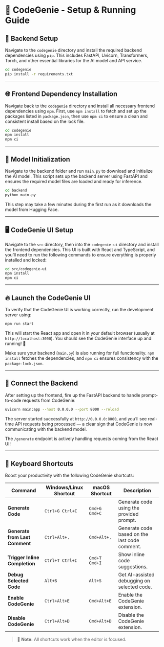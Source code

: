 # 🚀 CodeGenie - Setup & Running Guide

## 🧩 Backend Setup

Navigate to the `codegenie` directory and install the required backend dependencies using `pip`. This includes FastAPI, Uvicorn, Transformers, Torch, and other essential libraries for the AI model and API service.

```bash
cd codegenie
pip install -r requirements.txt
```

---

## 🌐 Frontend Dependency Installation

Navigate back to the `codegenie` directory and install all necessary frontend dependencies using `npm`. First, use `npm install` to fetch and set up the packages listed in `package.json`, then use `npm ci` to ensure a clean and consistent install based on the lock file.

```bash
cd codegenie
npm install
npm ci
```

---

## 🧠 Model Initialization

Navigate to the backend folder and run `main.py` to download and initialize the AI model. This script sets up the backend server using FastAPI and ensures the required model files are loaded and ready for inference.

```bash
cd backend
python main.py
```

 This step may take a few minutes during the first run as it downloads the model from Hugging Face.

---

## 🖥 CodeGenie UI Setup

Navigate to the `src` directory, then into the `codegenie-ui` directory and install the frontend dependencies. This UI is built with React and TypeScript, and you’ll need to run the following commands to ensure everything is properly installed and locked:

```bash
cd src/codegenie-ui
npm install
npm ci
```

---

## 🔥 Launch the CodeGenie UI

To verify that the CodeGenie UI is working correctly, run the development server using:

```bash
npm run start
```

This will start the React app and open it in your default browser (usually at `http://localhost:3000`). You should see the CodeGenie interface up and running! 🎉

 Make sure your backend (`main.py`) is also running for full functionality.
 `npm install` fetches the dependencies, and `npm ci` ensures consistency with the `package-lock.json`.

---

## 🔗 Connect the Backend

After setting up the frontend, fire up the FastAPI backend to handle prompt-to-code requests from CodeGenie:

```bash
uvicorn main:app --host 0.0.0.0 --port 8000 --reload
```

 The server started successfully at `http://0.0.0.0:8000`, and you’ll see real-time API requests being processed — a clear sign that CodeGenie is now communicating with the backend model.

 The `/generate` endpoint is actively handling requests coming from the React UI!

---

## 🚀 Keyboard Shortcuts

Boost your productivity with the following CodeGenie shortcuts:

| Command                             | Windows/Linux Shortcut | macOS Shortcut        | Description                                      |
|-------------------------------------|-------------------------|------------------------|--------------------------------------------------|
| **Generate Code**                   | `Ctrl+G Ctrl+C`         | `Cmd+G Cmd+C`          | Generate code using the provided prompt.         |
| **Generate from Last Comment**      | `Ctrl+Alt+,`            | `Cmd+Alt+,`            | Generate code based on the last code comment.    |
| **Trigger Inline Completion**       | `Ctrl+T Ctrl+I`         | `Cmd+T Cmd+I`          | Show inline code suggestions.                    |
| **Debug Selected Code**             | `Alt+S`                 | `Alt+S`                | Get AI-assisted debugging on selected code.      |
| **Enable CodeGenie**                | `Ctrl+Alt+E`            | `Cmd+Alt+E`            | Enable the CodeGenie extension.                  |
| **Disable CodeGenie**               | `Ctrl+Alt+D`            | `Cmd+Alt+D`            | Disable the CodeGenie extension.                 |

> 📝 **Note:** All shortcuts work when the editor is focused.
